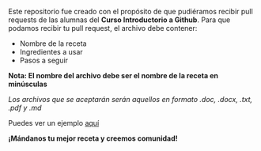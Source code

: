 Este repositorio fue creado con el propósito de que pudiéramos recibir pull requests de las alumnas del **Curso Introductorio a Github**.
Para que podamos recibir tu pull request, el archivo debe contener:

- Nombre de la receta
- Ingredientes a usar
- Pasos a seguir

**Nota: El nombre del archivo debe ser el nombre de la receta en minúsculas** 

*Los archivos que se aceptarán serán aquellos en formato .doc, .docx, .txt, .pdf y .md*

Puedes ver un ejemplo [aquí](molletes.md)

**¡Mándanos tu mejor receta y creemos comunidad!**
